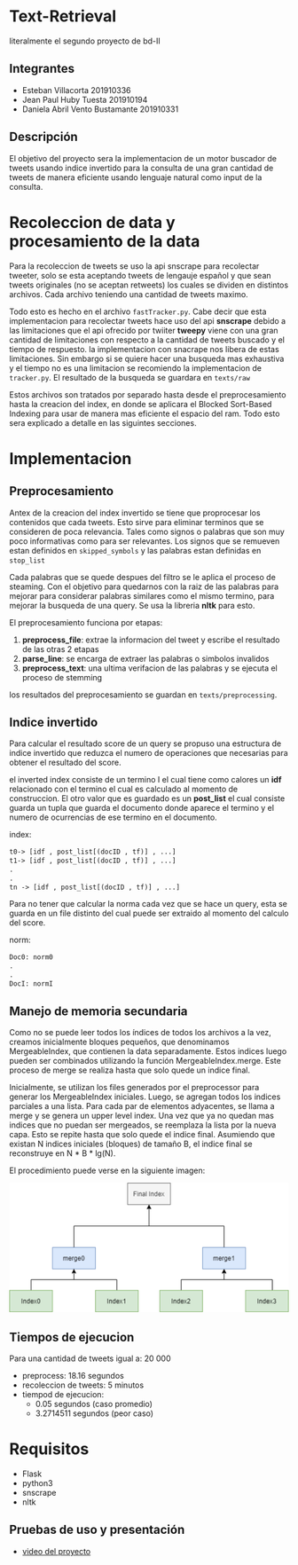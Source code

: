 # Text-Retrieval
literalmente el segundo proyecto de bd-II
## Integrantes

- Esteban Villacorta  201910336
- Jean Paul Huby Tuesta 201910194
- Daniela Abril Vento Bustamante 201910331

## Descripción

El objetivo del proyecto sera la implementacion de un motor buscador  de tweets usando indice invertido para la consulta de una gran cantidad de tweets de manera eficiente usando lenguaje natural como input de la consulta. 


# Recoleccion de data y procesamiento de la data

Para la recoleccion de tweets se uso la api snscrape para recolectar tweeter, solo se esta aceptando tweets de lengauje español y que sean tweets originales (no se aceptan retweets)  los cuales se dividen en distintos archivos. Cada archivo teniendo una cantidad de tweets maximo.

Todo esto es hecho en el archivo `fastTracker.py`. Cabe decir que esta implementacion para recolectar tweets hace uso del api **snscrape** debido a las limitaciones que el api ofrecido por twiiter **tweepy** viene con una gran cantidad de limitaciones con respecto a la cantidad de tweets buscado y el tiempo de respuesto. la implementacion con snacrape nos libera de estas limitaciones.  Sin embargo si se quiere hacer una busqueda mas exhaustiva y el tiempo no es una limitacion se recomiendo la implementacion de `tracker.py`. El resultado de la busqueda se guardara en `texts/raw`

Estos archivos son tratados por separado hasta desde el preprocesamiento hasta la creacion del index, en donde se aplicara el Blocked Sort-Based Indexing para usar de manera mas eficiente el espacio del ram. Todo esto sera explicado a detalle en las siguintes secciones. 

# Implementacion

## Preprocesamiento

Antex de la creacion del index invertido se tiene que proprocesar los contenidos que cada tweets. Esto sirve para eliminar terminos que se consideren de poca relevancia. Tales como signos o palabras que son muy poco informativas como para ser relevantes. Los signos que se remueven estan definidos en  `skipped_symbols` y las palabras estan definidas en `stop_list`

Cada palabras que se quede despues del filtro se le aplica el proceso de steaming. Con el objetivo para quedarnos con la raiz de las palabras para mejorar para considerar palabras similares como el mismo termino, para mejorar la busqueda de una query. Se usa la libreria **nltk** para esto.

El preprocesamiento funciona por etapas:
1) **preprocess_file**: extrae la informacion del tweet y escribe el resultado de las otras 2 etapas
2) **parse_line**:  se encarga de extraer las palabras o simbolos invalidos
3) **preprocess_text**: una ultima verifacion de las palabras y se ejecuta el proceso de stemming 

los resultados del preprocesamiento se guardan en `texts/preprocessing`.

## Indice invertido

Para calcular el resultado score de un query se propuso una estructura de indice invertido que reduzca el numero de operaciones que necesarias para obtener el resultado del score.

el inverted index consiste de un termino I el cual tiene como calores un **idf** relacionado con el termino el cual es calculado al momento de construccion. El otro valor que es guardado es un **post_list** el cual consiste guarda un tupla que guarda el documento donde aparece el termino y el numero de ocurrencias de ese termino en el documento. 

index:
```
t0-> [idf , post_list[(docID , tf)] , ...]
t1-> [idf , post_list[(docID , tf)] , ...]
.
.
tn -> [idf , post_list[(docID , tf)] , ...]
```
Para no tener que calcular la norma cada vez que se hace un query, esta se guarda en un file distinto del cual puede ser extraido al momento del calculo del score.

norm:
```
Doc0: norm0
.
.
DocI: normI
```


## Manejo de memoria secundaria

Como no se puede leer todos los índices de todos los archivos a la vez, creamos inicialmente bloques pequeños, que denominamos MergeableIndex, que contienen la data separadamente. Estos indices luego pueden ser combinados utilizando la función MergeableIndex.merge. Este proceso de merge se realiza hasta que solo quede un indice final. 

Inicialmente, se utilizan los files generados por el preprocessor para generar los MergeableIndex iniciales. Luego, se agregan todos los indices parciales a una lista. Para cada par de elementos adyacentes, se llama a merge y se genera un upper level index. Una vez que ya no quedan mas indices que no puedan ser mergeados, se reemplaza la lista por la nueva capa. Esto se repite hasta que solo quede el indice final. Asumiendo que existan N indices iniciales (bloques) de tamaño B, el indice final se reconstruye en N * B * lg(N).

El procedimiento puede verse en la siguiente imagen:

![alt text](https://github.com/jeanpaulHT/Text-Retrieval/blob/main/bd-diagram.png)


## Tiempos de ejecucion
Para una cantidad de tweets igual a:  20 000

- preprocess: 18.16 segundos
- recoleccion de tweets: 5 minutos
- tiempod de ejecucion:
    - 0.05 segundos (caso promedio)
    - 3.2714511 segundos (peor caso)



# Requisitos

- Flask 
- python3
- snscrape
- nltk

## Pruebas de uso y presentación

- [video del proyecto]()

